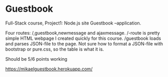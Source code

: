# Guestbook
Full-Stack course, Project1: Node.js site Guestbook –application.

Four routes: /,guestbook,newmessage and ajaxmessage.
/-route is pretty simple HTML webpage I created quickly for this course.
/guestbook loads and parses JSON-file to the page. Not sure how to format a JSON-file with bootstrap or pure.css, so the table is what it is.

Should be 5/6 points working

https://mikaelguestbook.herokuapp.com/
